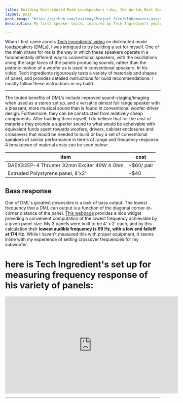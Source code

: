```yaml
---
title: Building Distributed Mode Loudspeakers (aka, the Worlds Best Speakers)
layout: post
post-image: "https://github.com/levikeay/Project_Site/blob/master/assets/images/DML_build/wall_position.JPG?raw=true"
description: My first speaker build, inspired by Tech Ingredients youtube channel. They are an interesting different approach to speaker design from conventional woofer based designs, and I recommend this project as a cheap entrypoint to DIY audio.

---
```


When I first came across [Tech Ingredients' video](https://www.youtube.com/watch?v=CKIye4RZ-5k&ab_channel=TechIngredients) on distributed mode loudspeakers (DMLs), I was intrigued to try building a set for myself. One of the main draws for me is the way in which these speakers operate in a fundamentally different way to conventional speakers, with the oscillations along the large faces of the panels producing sounds, rather than the pistonic motion of a woofer as is used in conventional speakers. In his video, Tech Ingredients rigourously tests a variety of materials and shapes of panel, and provides detailed instructions for build recommendations. I mostly follow these instructions in my build. 

---
The touted benefits of DML's include improved sound-staging/imaging when used as a stereo set up, and a versatile _almost_ full range speaker with a pleasant, more musical sound than is found in conventional woofer-driver design. Furthermore, they can be constructed from relatively cheap components. After building them myself, I do believe that for the cost of materials they provide a superior sound to what would be acheivable with equivalent funds spent towards woofers, drivers, cabinet enclosures and crossovers that would be needed to build or buy a set of conventional speakers of similar performance in terms of range and frequency response. A breakdown of material costs can be seen below:

| item | cost |
|---|---|
|DAEX32EP-4 Thruster 32mm Exciter 40W 4 Ohm | ~$60/ pair |
|Extruded Polystyrene panel, 8'x2' | ~$40 |



## Bass response

One of DML's greatest downsides is a lack of bass output. The lowest frequency that a DML can output is a function of the diagonal corner-to-corner distance of the panel. [This webpage](https://dmlspeakers.com/articles/Does%20Size%20Really%20Matter) provides a nice widget providing a convenient computation of the lowest frequency achievable by a given panel size. My 2 panels were built to be 4' x  2' each, and by this calculation their **lowest audible frequency is 99 Hz, with a low end falloff at 174 Hz.** While I haven't measured this with proper equipment, it seems inline with my experience of setting crossover frequencies for my subwoofer.

# here is Tech Ingredient's set up for measuring frequency response of his variety of panels:

<iframe width="560" height="315" src="https://www.youtube.com/embed/CKIye4RZ-5k?start=906" title="YouTube video player" frameborder="0" allow="accelerometer; autoplay; clipboard-write; encrypted-media; gyroscope; picture-in-picture" allowfullscreen></iframe>

---


